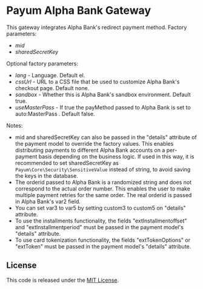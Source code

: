 # Payum Alpha Bank Gateway

This gateway integrates Alpha Bank's redirect payment method. Factory parameters:
 - *mid*
 - *sharedSecretKey*


Optional factory parameters:
 - *lang* - Language. Default el.
 - *cssUrl* - URL to a CSS file that be used to customize Alpha Bank's checkout page. Default none.
 - *sandbox* - Whether this is Alpha Bank's sandbox environment. Default true.
 - *useMasterPass* - If true the payMethod passed to Alpha Bank is set to auto:MasterPass . Default false.

Notes:
 - mid and sharedSecretKey can also be passed in the "details" attribute of the payment model to override the factory values. This enables distributing payments to different Alpha Bank accounts on a per-payment basis depending on the business logic. If used in this way, it is recommended to set sharedSecretKey as `Payum\Core\Security\SensitiveValue` instead of string, to avoid saving the keys in the database.
 - The orderid passed to Alpha Bank is a randomized string and does not correspond to the actual order number. This enables the user to make multiple payment retries for the same order. The real orderid is passed in Alpha Bank's var2 field.
 - You can set var3 to var5 by setting custom3 to custom5 on "details" attribute.
 - To use the installments functionality, the fields "extInstallmentoffset" and "extInstallmentperiod" must be passed in the payment model's "details" attribute.
 - To use card tokenization functionality, the fields "extTokenOptions" or "extToken" must be passed in the payment model's "details" attribute.

## License

This code is released under the [MIT License](LICENSE).
